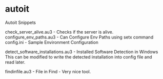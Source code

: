# autoit
Autoit Snippets

check_server_alive.au3 - Checks if the server is alive.
configure_env_paths.au3	- Can Configure Env Paths using setx command
config.ini - Sample Environment Configuration

detect_software_installations.au3 -	Installed Software Detection in Windows
This can be modified to write the detected installation into config file and read later.

findinfile.au3 - File in Find - Very nice tool.
